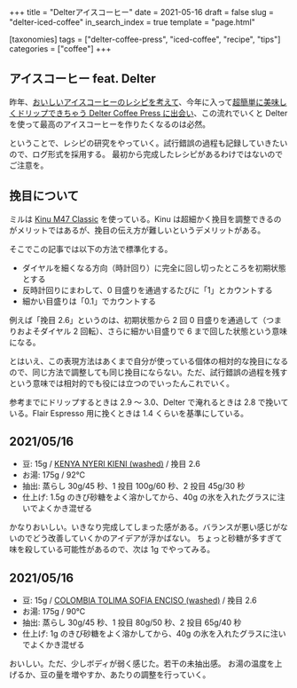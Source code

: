 +++
title = "Delterアイスコーヒー"
date = 2021-05-16
draft = false
slug = "delter-iced-coffee"
in_search_index = true
template = "page.html"

[taxonomies]
tags = ["delter-coffee-press", "iced-coffee", "recipe", "tips"]
categories = ["coffee"]
+++

## アイスコーヒー feat. Delter

昨年、[おいしいアイスコーヒーのレシピを考えて](https://blog.endflow.net/iced-coffee-20/)、今年に入って[超簡単に美味しくドリップできちゃう Delter Coffee Press に出会い](https://blog.endflow.net/delter-coffee-press/)、この流れでいくと Delter を使って最高のアイスコーヒーを作りたくなるのは必然。

ということで、レシピの研究をやっていく。試行錯誤の過程も記録していきたいので、ログ形式を採用する。
最初から完成したレシピがあるわけではないのでご注意を。

<!-- more -->

## 挽目について

ミルは [Kinu M47 Classic](https://www.kinugrinders.com/index.php?page=m_home_page.public.show_product&Id_Product=16) を使っている。Kinu は超細かく挽目を調整できるのがメリットではあるが、挽目の伝え方が難しいというデメリットがある。

そこでこの記事では以下の方法で標準化する。

- ダイヤルを細くなる方向（時計回り）に完全に回し切ったところを初期状態とする
- 反時計回りにまわして、0 目盛りを通過するたびに「1」とカウントする
- 細かい目盛りは「0.1」でカウントする

例えば「挽目 2.6」というのは、初期状態から 2 回 0 目盛りを通過して（つまりおよそダイヤル 2 回転）、さらに細かい目盛りで 6 まで回した状態という意味になる。

とはいえ、この表現方法はあくまで自分が使っている個体の相対的な挽目になるので、同じ方法で調整しても同じ挽目にならない。ただ、試行錯誤の過程を残すという意味では相対的でも役には立つのでいったんこれでいく。

参考までにドリップするときは 2.9 〜 3.0、Delter で淹れるときは 2.8 で挽いている。Flair Espresso 用に挽くときは 1.4 くらいを基準にしている。

## 2021/05/16

- 豆: 15g / [KENYA NYERI KIENI (washed)](https://coffeecollective.dk/shop/kieni/) / 挽目 2.6
- お湯: 175g / 92℃
- 抽出: 蒸らし 30g/45 秒、1 投目 100g/60 秒、2 投目 45g/30 秒
- 仕上げ: 1.5g のきび砂糖をよく溶かしてから、40g の氷を入れたグラスに注いでよくかき混ぜる

かなりおいしい。いきなり完成してしまった感がある。バランスが悪い感じがないのでどう改善していくかのアイデアが浮かばない。
ちょっと砂糖が多すぎて味を殺している可能性があるので、次は 1g でやってみる。

## 2021/05/16

- 豆: 15g / [COLOMBIA TOLIMA SOFIA ENCISO (washed)](https://coffeecollective.dk/shop/enciso/) / 挽目 2.6
- お湯: 175g / 90℃
- 抽出: 蒸らし 30g/45 秒、1 投目 80g/50 秒、2 投目 65g/40 秒
- 仕上げ: 1g のきび砂糖をよく溶かしてから、40g の氷を入れたグラスに注いでよくかき混ぜる

おいしい。ただ、少しボディが弱く感じた。若干の未抽出感。
お湯の温度を上げるか、豆の量を増やすか、あたりの調整を行っていく。

